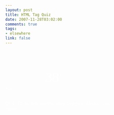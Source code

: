 ```yaml
--- 
layout: post
title: HTML Tag Quiz
date: 2007-11-28T03:02:00
comments: true
tags:
- elsewhere
link: false
---
```

<a id="mingle2_badge" href="http://www.justsayhi.com/bb/html_quiz" style="display: block; background:url(http://assets.justsayhi.com/badges/844/176/html_elements.xypmk29skw.jpg) no-repeat top left; height: 147px; width: 335px; text-decoration: none; color: #fff;"><strong id="mingle2_badge_score" style="display: block; padding-left: 125px; padding-top: 60px; font-weight: normal; font-family: Times New Roman, Arial; font-size: 45px;">38</strong></a

Or 41.75 %.  Ask me the state capitals.  _Those_ I can name.

